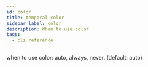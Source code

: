 ```yaml
---
id: color
title: temporal color
sidebar_label: color
description: When to use color
tags:
  - cli reference
---
```


when to use color: auto, always, never. (default: auto)
